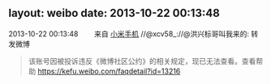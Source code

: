 layout: weibo
date: 2013-10-22 00:13:48
---
<meta name="referrer" content="no-referrer" />

2013-10-22 00:13:48  &nbsp;&nbsp;&nbsp;&nbsp;&nbsp;&nbsp; 来自 <a href="http://app.weibo.com/t/feed/22zMnn" rel="nofollow">小米手机</a>
//@xcv58_://@洪兴标哥叫我来的: 转发微博
>  该账号因被投诉违反《微博社区公约》的相关规定，现已无法查看。查看帮助 https://kefu.weibo.com/faqdetail?id=13216
